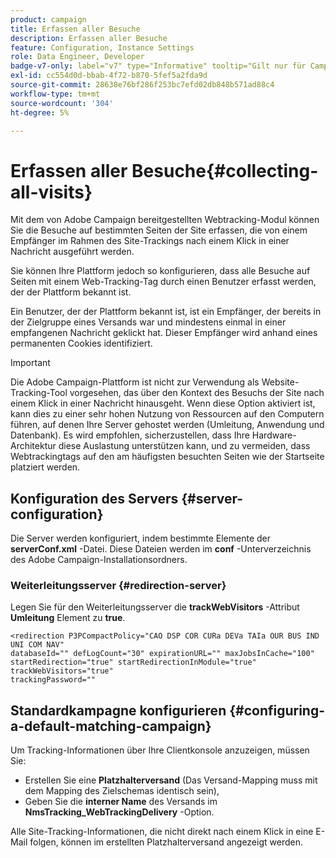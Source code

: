 ```yaml
---
product: campaign
title: Erfassen aller Besuche
description: Erfassen aller Besuche
feature: Configuration, Instance Settings
role: Data Engineer, Developer
badge-v7-only: label="v7" type="Informative" tooltip="Gilt nur für Campaign Classic v7"
exl-id: cc554d0d-bbab-4f72-b870-5fef5a2fda9d
source-git-commit: 28638e76bf286f253bc7efd02db848b571ad88c4
workflow-type: tm+mt
source-wordcount: '304'
ht-degree: 5%

---
```


# Erfassen aller Besuche{#collecting-all-visits}

Mit dem von Adobe Campaign bereitgestellten Webtracking-Modul können Sie die Besuche auf bestimmten Seiten der Site erfassen, die von einem Empfänger im Rahmen des Site-Trackings nach einem Klick in einer Nachricht ausgeführt werden.

Sie können Ihre Plattform jedoch so konfigurieren, dass alle Besuche auf Seiten mit einem Web-Tracking-Tag durch einen Benutzer erfasst werden, der der Plattform bekannt ist.

Ein Benutzer, der der Plattform bekannt ist, ist ein Empfänger, der bereits in der Zielgruppe eines Versands war und mindestens einmal in einer empfangenen Nachricht geklickt hat. Dieser Empfänger wird anhand eines permanenten Cookies identifiziert.

>[!IMPORTANT]
>
>Die Adobe Campaign-Plattform ist nicht zur Verwendung als Website-Tracking-Tool vorgesehen, das über den Kontext des Besuchs der Site nach einem Klick in einer Nachricht hinausgeht. Wenn diese Option aktiviert ist, kann dies zu einer sehr hohen Nutzung von Ressourcen auf den Computern führen, auf denen Ihre Server gehostet werden (Umleitung, Anwendung und Datenbank). Es wird empfohlen, sicherzustellen, dass Ihre Hardware-Architektur diese Auslastung unterstützen kann, und zu vermeiden, dass Webtrackingtags auf den am häufigsten besuchten Seiten wie der Startseite platziert werden.

## Konfiguration des Servers {#server-configuration}

Die Server werden konfiguriert, indem bestimmte Elemente der **serverConf.xml** -Datei. Diese Dateien werden im **conf** -Unterverzeichnis des Adobe Campaign-Installationsordners.

### Weiterleitungsserver {#redirection-server}

Legen Sie für den Weiterleitungsserver die **trackWebVisitors** -Attribut **Umleitung** Element zu **true**.

```
<redirection P3PCompactPolicy="CAO DSP COR CURa DEVa TAIa OUR BUS IND UNI COM NAV"
databaseId="" defLogCount="30" expirationURL="" maxJobsInCache="100"
startRedirection="true" startRedirectionInModule="true" trackWebVisitors="true"
trackingPassword=""
```

## Standardkampagne konfigurieren {#configuring-a-default-matching-campaign}

Um Tracking-Informationen über Ihre Clientkonsole anzuzeigen, müssen Sie:

* Erstellen Sie eine **Platzhalterversand** (Das Versand-Mapping muss mit dem Mapping des Zielschemas identisch sein),
* Geben Sie die **interner Name** des Versands im **NmsTracking_WebTrackingDelivery** -Option.

Alle Site-Tracking-Informationen, die nicht direkt nach einem Klick in eine E-Mail folgen, können im erstellten Platzhalterversand angezeigt werden.
